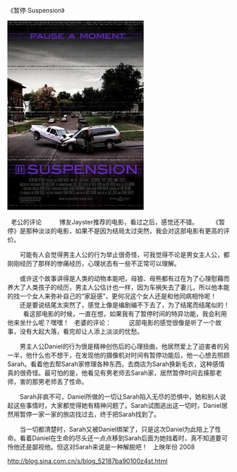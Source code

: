 《暂停 Suspension》

			
![](./img/52187ba9tb5894653474c&690.jpg)

 
老公的评论
 
　　博友Jayster推荐的电影，看过之后，感觉还不错。
 
　　《暂停》是那种淡淡的电影，如果不是因为结局太过突然，我会对这部电影有更高的评价。
 

　　可能有人会觉得男主人公的行为举止很奇怪，可我觉得不论是男女主人公，都刚刚经历了那样的惨痛经历，心理状态有一些不正常可以理解。
 

　　或许这个故事讲得是人类的动物本能吧，母狼、母熊都有过在为了心理慰藉而养大了人类孩子的经历，男主人公估计也一样，因为车祸失去了妻儿，所以他本能的找一个女人来弥补自己的“家庭感”，更何况这个女人还是和他同病相怜呢！
 
　　还是要说结尾太突然了，感觉上像是编剧编不下去了，为了结尾而结尾似的！
 
　　看这部电影的时候，一直在想，如果我有了暂停时间的特异功能，我会利用他来坐什么呢？嘿嘿！
 
老婆的评论：
 
　　这部电影的感觉很像是听了一个故事，没有大起大落，看完却让人添上淡淡的忧愁。
 

　　男主人公Daniel的行为很是精神创伤后的心理扭曲，他居然爱上了迫害者的另一半，他什么也不想干，在发现他的摄像机对时间有暂停功能后，他一心想去照顾Sarah。看着他去帮Sarah家修理各种东西，去商店为Sarah换新毛衣，这种感情真的很奇怪。最可怕的是，他看见有男老师去Sarah家，居然暂停时间去揍那老师，害的那男老师丢了性命。
 

　　Sarah非疯不可，Daniel所做的一切让Sarah陷入无尽的恐惧中，她和别人说起这些事情时，大家都觉得她有精神问题了。Sarah试图逃出这一切时，Daniel居然用暂停一家一家的旅店找过去，终于把Sarah找到了。
 

　　当一切都清楚时，Sarah又被Daniel绑架了，只是这次Daniel为此陪上了性命。看着Daniel在生命的尽头还一点点移到Sarah后面为她挡着时，真不知道要可怜他还是鄙视他。但这对Sarah来说是一种解脱吧！
 
上映年份
2008							
		
http://blog.sina.com.cn/s/blog_52187ba90100z4st.html
